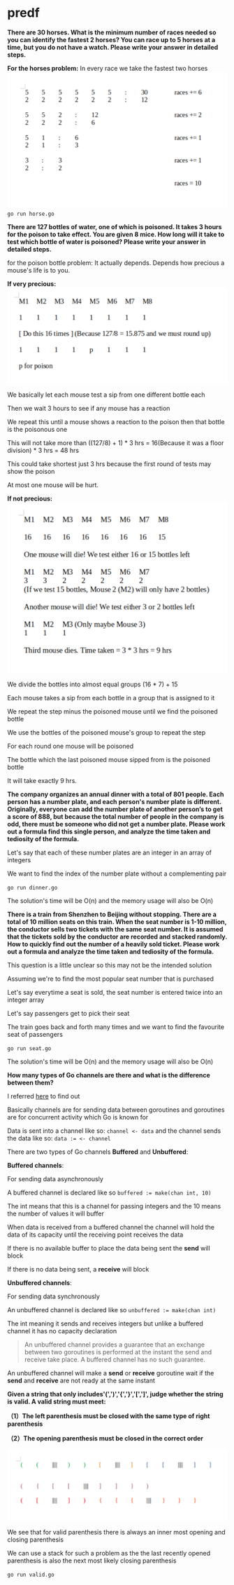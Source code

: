 # predf

**There are 30 horses. What is the minimum number of races needed so you can identify the fastest 2 horses? You can race up to 5 horses at a time, but you do not have a watch. Please write your answer in detailed steps.**

**For the horses problem:**
In every race we take the fastest two horses
![horses illustration](horses.png)
`go run horse.go`

**There are 127 bottles of water, one of which is poisoned. It takes 3 hours for the poison to take effect. You are given 8 mice. How long will it take to test which bottle of water is poisoned? Please write your answer in detailed steps.**

for the poison bottle problem:
It actually depends. Depends how precious a mouse's life is to you.

**If very precious:**
![slow mouse illustration](slow_mouse.png)

We basically let each mouse test a sip from one different bottle each

Then we wait 3 hours to see if any mouse has a reaction

We repeat this until a mouse shows a reaction to the poison then that bottle is the poisonous one

This will not take more than ((127/8) + 1) * 3 hrs = 16(Because it was a floor division) * 3 hrs = 48 hrs

This could take shortest just 3 hrs because the first round of tests may show the poison

At most one mouse will be hurt.

**If not precious:**
![fast mouse illustration](fast_mouse.png)

We divide the bottles into almost equal groups (16 * 7) + 15

Each mouse takes a sip from each bottle in a group that is assigned to it

We repeat the step minus the poisoned mouse until we find the poisoned bottle

We use the bottles of the poisoned mouse's group to repeat the step

For each round one mouse will be poisoned

The bottle which the last poisoned mouse sipped from is the poisoned bottle

It will take exactly 9 hrs.

**The company organizes an annual dinner with a total of 801 people. Each person has a
number plate, and each person's number plate is different. Originally, everyone can add
the number plate of another person’s to get a score of 888, but because the total number
of people in the company is odd, there must be someone who did not get a number plate.
Please work out a formula find this single person, and analyze the time taken and tediosity
of the formula.**

Let's say that each of these number plates are an integer in an array of integers

We want to find the index of the number plate without a complementing pair

`go run dinner.go`

The solution's time will be O(n) and the memory usage will also be O(n)

**There is a train from Shenzhen to Beijing without stopping. There are a total of 10 million
seats on this train. When the seat number is 1-10 million, the conductor sells two tickets
with the same seat number. It is assumed that the tickets sold by the conductor are
recorded and stacked randomly. How to quickly find out the number of a heavily sold ticket.
Please work out a formula and analyze the time taken and tediosity of the formula.**

This question is a little unclear so this may not be the intended solution

Assuming we're to find the most popular seat number that is purchased

Let's say everytime a seat is sold, the seat number is entered twice into an integer array

Let's say passengers get to pick their seat

The train goes back and forth many times and we want to find the favourite seat of passengers

`go run seat.go`

The solution's time will be O(n) and the memory usage will also be O(n)

**How many types of Go channels are there and what is the difference between them?**

I referred [here](https://www.golangprograms.com/go-language/channels.html) to find out

Basically channels are for sending data between goroutines and goroutines are for concurrent activity which Go is known for

Data is sent into a channel like so: `channel <- data` and the channel sends the data like so: `data := <- channel`

There are two types of Go channels **Buffered** and **Unbuffered**:

**Buffered channels**:

For sending data asynchronously

A buffered channel is declared like so `buffered := make(chan int, 10)`

The int means that this is a channel for passing integers and the 10 means the number of values it will buffer

When data is received from a buffered channel the channel will hold the data of its capacity until the receiving point receives the data

If there is no available buffer to place the data being sent the **send** will block

If there is no data being sent, a **receive** will block

**Unbuffered channels**:

For sending data synchronously

An unbuffered channel is declared like so `unbuffered := make(chan int)`

The int meaning it sends and receives integers but unlike a buffered channel it has no capacity declaration

> An unbuffered channel provides a guarantee that an exchange between two goroutines is performed at the instant the send and receive take place. A buffered channel has no such guarantee.

An unbuffered channel will make a **send** or **receive** goroutine wait if the **send** and **receive** are not ready at the same instant

**Given a string that only includes'(',')','{','}','[',']', judge whether the string is valid. A valid string must meet:**

**（1）The left parenthesis must be closed with the same type of right parenthesis**

**（2）The opening parenthesis must be closed in the correct order**

![inflection illustration](inflection.png)

We see that for valid parenthesis there is always an inner most opening and closing parenthesis

We can use a stack for such a problem as the the last recently opened parenthesis is also the next most likely closing parenthesis

`go run valid.go`
